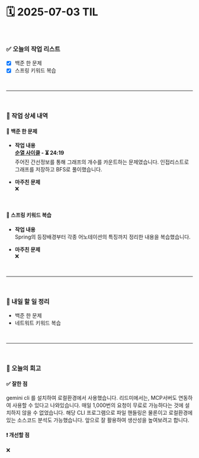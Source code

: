 # 🗓️ 2025-07-03 TIL

<br>

### ✅ 오늘의 작업 리스트  
- [x] 백준 한 문제
- [x] 스프링 키워드 복습

<br>

---

<br>

### 📌 작업 상세 내역  

#### 🔹 백준 한 문제
- **작업 내용**<br>
**[순열 사이클](https://www.acmicpc.net/problem/10451) - ⏳ 24:19**<br>
주어진 간선정보를 통해 그래프의 개수를 카운트하는 문제였습니다. 인접리스트로 그래프를 저장하고 BFS로 풀이했습니다.

- **마주친 문제**<br>
❌

<br>

#### 🔹 스프링 키워드 복습
- **작업 내용**<br>
Spring의 등장배경부터 각종 어노테이션의 특징까지 정리한 내용을 복습했습니다. 

- **마주친 문제**<br>
❌

<br>

---

<br>

### 🚀 내일 할 일 정리  

- 백준 한 문제
- 네트워트 키워드 복습

<br>

---

<br>

### 🧐 오늘의 회고  

#### ✅ 잘한 점
gemini cli 를 설치하여 로컬환경에서 사용했습니다. 리드미에서는, MCP서버도 연동하여 사용할 수 있다고 나와있습니다. 매일 1,000번의 요청이 무료로 가능하다는 것에 설치하지 않을 수 없었습니다. 해당 CLI 프로그램으로 파일 핸들링은 물론이고 로컬환경에 있는 소스코드 분석도 가능했습니다. 앞으로 잘 활용하여 생산성을 높여보려고 합니다.

#### ❗ 개선할 점
❌


<br><br><br>